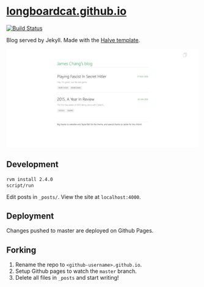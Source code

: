 # [longboardcat.github.io](https://longboardcat.github.io/)

[![Build Status](https://travis-ci.org/longboardcat/longboardcat.github.io.svg?branch=master)](https://travis-ci.org/longboardcat/longboardcat.github.io)

Blog served by Jekyll. Made with the [Halve template](https://github.com/TaylanTatli/Halve).

![Homepage](images/example_homepage.png)

## Development

    rvm install 2.4.0
    script/run

Edit posts in `_posts/`. View the site at `localhost:4000`.

## Deployment

Changes pushed to master are deployed on Github Pages.

## Forking

1. Rename the repo to `<github-username>.github.io`.
2. Setup Github pages to watch the `master` branch.
3. Delete all files in `_posts` and start writing!
